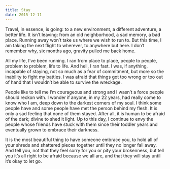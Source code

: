 ```yaml
---
title: Stay
date: 2015-12-11
---
```


Travel, in essence, is going: to a new environment, a different adventure, a better life. It isn’t leaving: from an old neighborhood, a sad memory, a bad place. Running away won’t take us where we wish to run to. But this time, I am taking the next flight to wherever, to anywhere but here. I don’t remember why, six months ago, gravity pulled me back home.

All my life, I’ve been running. I ran from place to place, people to people, problem to problem, life to life. And hell, I ran fast. I was, if anything, incapable of staying, not so much as a fear of commitment, but more so the inability to fight my battles. I was afraid that things got too wrong or too out of hand that I wouldn’t be able to survive the wreckage.

<!--excerpt-->

People like to tell me I’m courageous and strong and I wasn’t a force people should reckon with. I wonder if anyone, in my 22 years, had really come to know who I am, deep down to the darkest corners of my soul. I think some people have and some people have met the person behind my flesh. It is only a sad feeling that none of them stayed. After all, it is human to be afraid of the dark; divine to shed it light. Up to this day, I continue to envy the people whose friends have stuck with them since their toddler years and eventually grown to embrace their darkness.

It is the most beautiful thing to have someone embrace you, to hold all of your shreds and shattered pieces together until they no longer fall away. And tell you, not that they feel sorry for you or pity your brokenness, but tell you it’s all right to be afraid because we all are, and that they will stay until it’s okay to let go.

